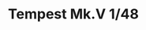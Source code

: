 ---
title: "Tempest Mk.V 1/48"
price: 9300 
desc: "ROYAL CLASS, Tempest Mk.V 1/48, razmera: 1/48"
img_path: "/assets/img/R0018.jpg"
brand: EDUARD
available: true
special_offer: false
new: false
soon: false
cat: "Plasticne-Makete"
subcat: "PM-EDUARD"
subsubcat: ""
sifra: "R0018"
---